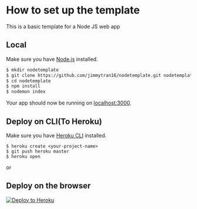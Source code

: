 # How to set up the template
This is a basic template for a Node JS web app

## Local
Make sure you have [Node.js](http://nodejs.org/) installed.

```sh
$ mkdir nodetemplate
$ git clone https://github.com/jimmytran16/nodetemplate.git nodetemplate
$ cd nodetemplate
$ npm install
$ nodemon index
```
Your app should now be running on [localhost:3000](http://localhost:3000/).

## Deploy on CLI(To Heroku)
 Make sure you have [Heroku CLI](https://cli.heroku.com/) installed.

```
$ heroku create <your-project-name>
$ git push heroku master
$ heroku open
```
or

## Deploy on the browser
[![Deploy to Heroku](https://www.herokucdn.com/deploy/button.png)](https://heroku.com/deploy)
